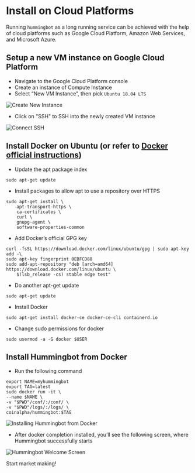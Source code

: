 # Install on Cloud Platforms

Running `hummingbot` as a long running service can be achieved with the help of cloud platforms such as Google Cloud Platform, Amazon Web Services, and Microsoft Azure.

## Setup a new VM instance on Google Cloud Platform 

   * Navigate to the Google Cloud Platform console
   * Create an instance of Compute Instance
   * Select “New VM Instance”, then pick `Ubuntu 18.04 LTS`
    
   ![Create New Instance](/assets/img/gcp-new-vm.png)
   
   * Click on "SSH" to SSH into the newly created VM instance 

![Connect SSH](/assets/img/gcp-ssh.png)

## Install Docker on Ubuntu (or refer to [Docker official instructions](https://docs.docker.com/install/linux/docker-ce/ubuntu/))

   * Update the apt package index

```
sudo apt-get update
```

   * Install packages to allow apt to use a repository over HTTPS

```
sudo apt-get install \
    apt-transport-https \
    ca-certificates \
    curl \
    gnupg-agent \
    software-properties-common
```

   * Add Docker’s official GPG key

```
curl -fsSL https://download.docker.com/linux/ubuntu/gpg | sudo apt-key add -\
sudo apt-key fingerprint 0EBFCD88
sudo add-apt-repository "deb [arch=amd64] https://download.docker.com/linux/ubuntu \
    $(lsb_release -cs) stable edge test"
```

   * Do another apt-get update

```
sudo apt-get update
```

   * Install Docker

```
sudo apt-get install docker-ce docker-ce-cli containerd.io
```

   * Change sudo permissions for docker

```
sudo usermod -a -G docker $USER
```

## Install Hummingbot from Docker

   * Run the following command

```
export NAME=myhummingbot
export TAG=latest
sudo docker run -it \
--name $NAME \
-v "$PWD"/conf/:/conf/ \
-v "$PWD"/logs/:/logs/ \
coinalpha/hummingbot:$TAG
```

![Installing Hummingbot from Docker](/assets/img/gcp-ssh-docker-installing.png)

   * After docker completion installed, you’ll see the following screen, where Hummingbot successfully starts

![Hummingbot Welcome Screen](/assets/img/gcp-ssh-hummingbot.png)

Start market making!
